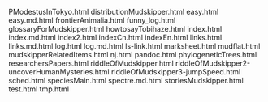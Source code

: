 PModestusInTokyo.html
distributionMudskipper.html
easy.html
easy.md.html
frontierAnimalia.html
funny_log.html
glossaryForMudskipper.html
howtosayTobihaze.html
index.html
index.md.html
index2.html
indexCn.html
indexEn.html
links.html
links.md.html
log.html
log.md.html
ls-link.html
marksheet.html
mudflat.html
mudskipperRelatedItems.html
nj.html
pandoc.html
phylogeneticTrees.html
researchersPapers.html
riddleOfMudskipper.html
riddleOfMudskipper2-uncoverHumanMysteries.html
riddleOfMudskipper3-jumpSpeed.html
sched.html
speciesMain.html
spectre.md.html
storiesMudskipper.html
test.html
tmp.html
